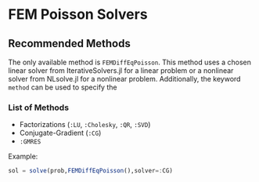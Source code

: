 # FEM Poisson Solvers

## Recommended Methods

The only available method is `FEMDiffEqPoisson`. This method uses a chosen linear
solver from IterativeSolvers.jl for a linear problem or a nonlinear solver
from NLsolve.jl for a nonlinear problem. Additionally, the keyword `method` can
be used to specify the

### List of Methods

* Factorizations (`:LU`, `:Cholesky`, `:QR`, `:SVD`)
* Conjugate-Gradient (`:CG`)
* `:GMRES`

Example:

```julia
sol = solve(prob,FEMDiffEqPoisson(),solver=:CG)
```
